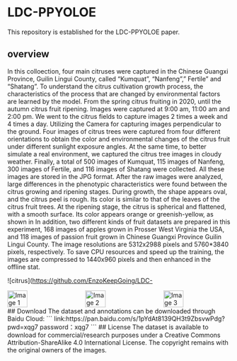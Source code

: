 # LDC-PPYOLOE
This repository is established for the LDC-PPYOLOE paper.
## overview

In this colloection, four main citruses were captured in the Chinese Guangxi Province, Guilin Lingui County, called “Kumquat”, “Nanfeng”,” Fertile” and “Shatang”. To understand the citrus cultivation growth process, the characteristics of the process that are changed by environmental factors are learned by the model. From the spring citrus fruiting in 2020, until the autumn citrus fruit ripening. Images were captured at 9:00 am, 11:00 am and 2:00 pm. We went to the citrus fields to capture images 2 times a week and 4 times a day. Utilizing the Camera for capturing images perpendicular to the ground. Four images of citrus trees were captured from four different orientations to obtain the color and environmental changes of the citrus fruit under different sunlight exposure angles. At the same time, to better simulate a real environment, we captured the citrus tree images in cloudy weather. Finally, a total of 500 images of Kumquat, 115 images of Nanfeng, 300 images of Fertile, and 116 images of Shatang were collected. All these images are stored in the JPG format. After the raw images were analyzed, large differences in the phenotypic characteristics were found between the citrus growing and ripening stages. During growth, the shape appears oval, and the citrus peel is rough. Its color is similar to that of the leaves of the citrus fruit trees. At the ripening stage, the citrus is spherical and flattened, with a smooth surface. Its color appears orange or greenish-yellow, as shown in
In addition, two different kinds of fruit datasets are prepared in this experiment, 168 images of apples grown in Prosser West Virginia the USA, and 118 images of passion fruit grown in Chinese Guangxi Province Guilin Lingui County. The image resolutions are 5312x2988 pixels and 5760*3840 pixels, respectively. To save CPU resources and speed up the training, the images are compressed to 1440x960 pixels and then enhanced in the offline stat.

![citrus](https://github.com/EnzoKeepGoing/LDC-



<div style="display: flex; justify-content: space-between;">
  <img src="![apple](https://github.com/EnzoKeepGoing/LDC-PPYOLOE/assets/155711186/1082836f-a994-4875-ba91-64cab742987d)" alt="Image 1" width="30%">
  <img src="![citrus](https://github.com/EnzoKeepGoing/LDC-PPYOLOE/assets/155711186/d8000721-e2c8-4950-9678-ec3e795a45b1)" alt="Image 2" width="30%">
  <img src="![passion](https://github.com/EnzoKeepGoing/LDC-PPYOLOE/assets/155711186/0a4d9bfd-e8cc-46fc-8696-5a6f8928b718)" alt="Image 3" width="30%">
</div>
## Download
The dataset and annotations can be downloaded through Baidu Cloud:
```
link:https://pan.baidu.com/s/1pYdAt8139QH3t9ZbsvwPdg?pwd=xqg7 
password：xqg7 
```
## License
The dataset is available to download for commercial/research purposes under a Creative Commons Attribution-ShareAlike 4.0 International License. The copyright remains with the original owners of the images.
